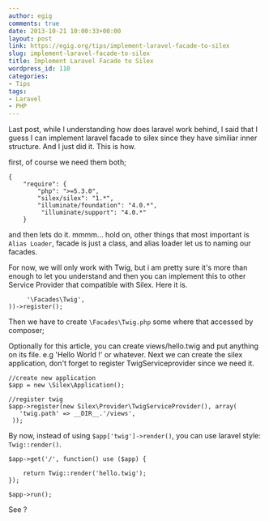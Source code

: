 ```yaml
---
author: egig
comments: true
date: 2013-10-21 10:00:33+00:00
layout: post
link: https://egig.org/tips/implement-laravel-facade-to-silex
slug: implement-laravel-facade-to-silex
title: Implement Laravel Facade to Silex
wordpress_id: 110
categories:
- Tips
tags:
- Laravel
- PHP
---
```


Last post, while I understanding how does laravel work behind, I said that I guess I can implement laravel facade to silex since they have similiar inner structure. And I just did it. This is how.<!-- more -->

first, of course we need them both;


    
    
    {
        "require": {
            "php": ">=5.3.0",
            "silex/silex": "1.*",
            "illuminate/foundation": "4.0.*",
             "illuminate/support": "4.0.*"
        }
    



and then lets do it. mmmm... hold on, other things that most important is `Alias Loader`, facade is just a class, and alias loader let us to naming our facades.

For now, we will only work with Twig, but i am pretty sure it's more than enough to let you understand and then you can implement this to other Service Provider that compatible with Silex. Here it is.


    
    
         '\Facades\Twig',
    ))->register();
           
    



Then we have to create `\Facades\Twig.php` some where that accessed by composer;

Optionally for this article, you can create views/hello.twig and put anything on its file. e.g 'Hello World !' or whatever. Next we can create the silex application, don't forget to register TwigServiceprovider since we need it.


    
    
    //create new application
    $app = new \Silex\Application();    
            
    //register twig
    $app->register(new Silex\Provider\TwigServiceProvider(), array(
       'twig.path' => __DIR__.'/views',
     ));
    



By now, instead of using `$app['twig']->render()`, you can use laravel style: `Twig::render()`.


    
    
    $app->get('/', function() use ($app) {
    
        return Twig::render('hello.twig');
    });
            
    $app->run();
    



See ?
